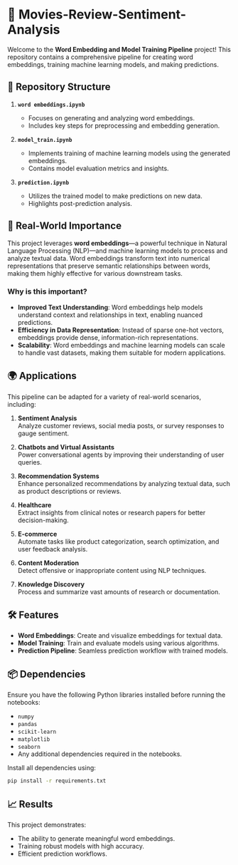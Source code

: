 # 🚀 Movies-Review-Sentiment-Analysis

Welcome to the **Word Embedding and Model Training Pipeline** project! This repository contains a comprehensive pipeline for creating word embeddings, training machine learning models, and making predictions.

## 📂 Repository Structure

1. **`word embeddings.ipynb`**  
   - Focuses on generating and analyzing word embeddings.  
   - Includes key steps for preprocessing and embedding generation.

2. **`model_train.ipynb`**  
   - Implements training of machine learning models using the generated embeddings.  
   - Contains model evaluation metrics and insights.

3. **`prediction.ipynb`**  
   - Utilizes the trained model to make predictions on new data.  
   - Highlights post-prediction analysis.

## 🌟 Real-World Importance

This project leverages **word embeddings**—a powerful technique in Natural Language Processing (NLP)—and machine learning models to process and analyze textual data. Word embeddings transform text into numerical representations that preserve semantic relationships between words, making them highly effective for various downstream tasks.

### Why is this important?

- **Improved Text Understanding**: Word embeddings help models understand context and relationships in text, enabling nuanced predictions.
- **Efficiency in Data Representation**: Instead of sparse one-hot vectors, embeddings provide dense, information-rich representations.
- **Scalability**: Word embeddings and machine learning models can scale to handle vast datasets, making them suitable for modern applications.

## 🌍 Applications

This pipeline can be adapted for a variety of real-world scenarios, including:

1. **Sentiment Analysis**  
   Analyze customer reviews, social media posts, or survey responses to gauge sentiment.

2. **Chatbots and Virtual Assistants**  
   Power conversational agents by improving their understanding of user queries.

3. **Recommendation Systems**  
   Enhance personalized recommendations by analyzing textual data, such as product descriptions or reviews.

4. **Healthcare**  
   Extract insights from clinical notes or research papers for better decision-making.

5. **E-commerce**  
   Automate tasks like product categorization, search optimization, and user feedback analysis.

6. **Content Moderation**  
   Detect offensive or inappropriate content using NLP techniques.

7. **Knowledge Discovery**  
   Process and summarize vast amounts of research or documentation.

## 🛠️ Features

- **Word Embeddings**: Create and visualize embeddings for textual data.
- **Model Training**: Train and evaluate models using various algorithms.
- **Prediction Pipeline**: Seamless prediction workflow with trained models.

## 📦 Dependencies

Ensure you have the following Python libraries installed before running the notebooks:

- `numpy`
- `pandas`
- `scikit-learn`
- `matplotlib`
- `seaborn`
- Any additional dependencies required in the notebooks.

Install all dependencies using:
```bash
pip install -r requirements.txt
```


## 📈 Results

This project demonstrates:

- The ability to generate meaningful word embeddings.
- Training robust models with high accuracy.
- Efficient prediction workflows.
